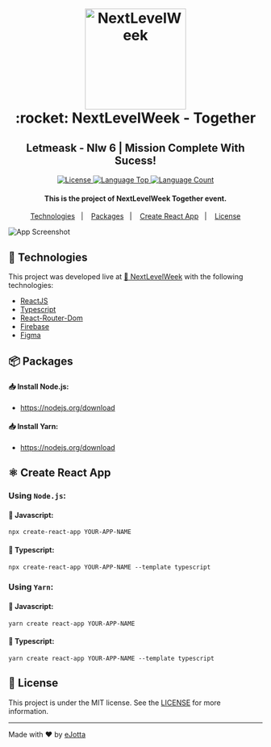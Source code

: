 <h1 align="center"> 
  <img alt="NextLevelWeek" src="https://user-images.githubusercontent.com/79101105/123453487-ffa91500-d5b5-11eb-887f-1a8f93bf889b.png" width="200px"/>  
  <br>  
   :rocket: NextLevelWeek - Together
</h1>  
<h2 align="center">Letmeask - Nlw 6 | Mission Complete With Sucess!</h2>

<p align="center">
  <a href="https://github.com/eJotta/Letmeask/blob/master/LICENSE"> 
    <img alt="License" src="https://img.shields.io/github/license/VictorOficial/Letmeask?style=for-the-badge"> 
  </a>
  <a href="https://github.com/eJotta/Letmeask"> 
    <img alt="Language Top" src="https://img.shields.io/github/languages/top/VictorOficial/Letmeask?style=for-the-badge"> 
  </a>
  <a href="https://github.com/eJotta/Letmeask"> 
    <img alt="Language Count" src="https://img.shields.io/github/languages/count/VictorOficial/Letmeask?style=for-the-badge"> 
  </a>
</p>
 
<h4 align="center">
  This is the project of NextLevelWeek Together event.
</h4> 

<p align="center">
  <a href="#rocket-technologies">Technologies</a>&nbsp;&nbsp;&nbsp;|&nbsp;&nbsp;&nbsp;
  <a href="#package-packages">Packages</a>&nbsp;&nbsp;&nbsp;|&nbsp;&nbsp;&nbsp;
  <a href="#atom_symbol-create-react-app">Create React App</a>&nbsp;&nbsp;&nbsp;|&nbsp;&nbsp;&nbsp;
  <a href="#memo-license">License</a>
</p>

![App Screenshot](https://user-images.githubusercontent.com/79101105/123478162-730e4f00-d5d5-11eb-91a4-00fa89c88fdc.png) 

## :rocket: Technologies

This project was developed live at [🚀 NextLevelWeek](https://nextlevelweek.com) with the following technologies:

- [ReactJS](reactjs) 
- [Typescript][ts] 
- [React-Router-Dom](reactRouterDom) 
- [Firebase](firebase) 
- [Figma](figma) 

## :package: Packages

#### :inbox_tray: Install Node.js:
  - https://nodejs.org/download

#### :inbox_tray: Install Yarn:
  - https://nodejs.org/download

## :atom_symbol: Create React App

### Using `Node.js`:

#### :small_orange_diamond: Javascript: 
    npx create-react-app YOUR-APP-NAME

#### :small_orange_diamond: Typescript: 
    npx create-react-app YOUR-APP-NAME --template typescript
    
### Using `Yarn`:
    
#### :small_orange_diamond: Javascript: 
    yarn create react-app YOUR-APP-NAME

#### :small_orange_diamond: Typescript: 
    yarn create react-app YOUR-APP-NAME --template typescript

## :memo: License

This project is under the MIT license. See the [LICENSE](https://github.com/VictorOficial/Letmeask/blob/master/LICENSE) for more information.

---

Made with ♥ by [eJotta](https://github.com/eJotta)

[reactJs]: https://reactjs.org
[ts]: https://www.typescriptlang.org
[reactRouterDom]: https://github.com/ReactTraining/react-router
[firebase]: https://console.firebase.google.com/
[figm]: https://figma.com
